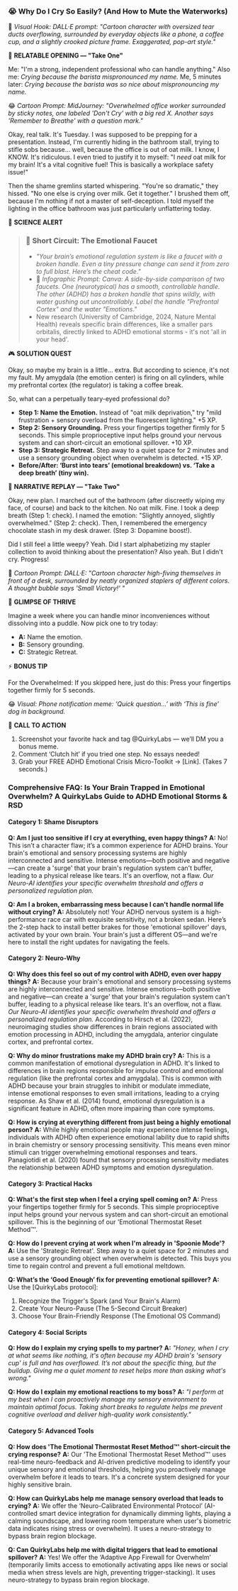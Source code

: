 <script type="application/ld+json">
{
  "@context": "https://schema.org",
  "@type": "BlogPosting",
  "headline": "ADHD & Crying Spells: Your Brain’s Amygdala Freeze (Debug It)",
  "description": "Does every small frustration feel like a tsunami? Faraone et al., 2021 proves amygdala freeze fuels overwhelm. Neuro-Action Checklist.",
  "image": "https://quirkylabs.com/og/adhd-crying-spells-debug.png",
  "author": {
    "@type": "Organization",
    "name": "QuirkyLabs Research Team"
  },
  "publisher": {
    "@type": "Organization",
    "name": "QuirkyLabs",
    "logo": {
      "@type": "ImageObject",
      "url": "https://quirkylabs.com/logo.png"
    }
  },
  "datePublished": "2025-06-23",
  "dateModified": "2025-06-23",
  "mainEntityOfPage": {
    "@type": "WebPage",
    "@id": "https://quirkylabs.com/adhd-emotional-storms-rsd.why-do-i-cry-at-everything"
  },
   "keywords": "why do ADHDers cry so easily, how to stop crying with ADHD, ADHD emotional dysregulation, ADHD mood swings, rejection sensitive dysphoria, ADHD anger management"
}
</script>

<script type="application/ld+json">
{
  "@context": "https://schema.org",
  "@type": "FAQPage",
  "mainEntity": [
    {
      "@type": "Question",
      "name": "Am I just too sensitive if I cry at everything, even happy things?",
      "acceptedAnswer": {
        "@type": "Answer",
        "text": "No! This isn’t a character flaw; it’s a common experience for ADHD brains. Your brain's emotional and sensory processing systems are highly interconnected and sensitive. Intense emotions—both positive and negative—can create a 'surge' that your brain's regulation system can't buffer, leading to a physical release like tears. It's an overflow, not a flaw. *Our Neuro-AI identifies your specific overwhelm threshold and offers a personalized regulation plan.*"
      }
    },
    {
      "@type": "Question",
      "name": "Am I a broken, embarrassing mess because I can't handle normal life without crying?",
      "acceptedAnswer": {
        "@type": "Answer",
        "text": "Absolutely not! Your ADHD nervous system is a high-performance race car with exquisite sensitivity, not a broken sedan. Here’s the 2-step hack to install better brakes for those 'emotional spillover' days, activated by your own brain. Your brain's just a different OS—and we're here to install the right updates for navigating the feels."
      }
    },
    {
      "@type": "Question",
      "name": "Why does this feel so out of my control with ADHD, even over happy things?",
      "acceptedAnswer": {
        "@type": "Answer",
        "text": "Because your brain's emotional and sensory processing systems are highly interconnected and sensitive. Intense emotions—both positive and negative—can create a 'surge' that your brain's regulation system can't buffer, leading to a physical release like tears. It's an overflow, not a flaw. *Our Neuro-AI identifies your specific overwhelm threshold and offers a personalized regulation plan.* According to Hirsch et al. (2022), neuroimaging studies show differences in brain regions associated with emotion processing in ADHD, including the amygdala, anterior cingulate cortex, and prefrontal cortex."
      }
    },
    {
      "@type": "Question",
      "name": "Why do minor frustrations make my ADHD brain cry?",
      "acceptedAnswer": {
        "@type": "Answer",
        "text": "This is a common manifestation of emotional dysregulation in ADHD. It's linked to differences in brain regions responsible for impulse control and emotional regulation (like the prefrontal cortex and amygdala). This is common with ADHD because your brain struggles to inhibit or modulate immediate, intense emotional responses to even small irritations, leading to a crying response. As Shaw et al. (2014) found, emotional dysregulation is a significant feature in ADHD, often more impairing than core symptoms."
      }
    },
    {
      "@type": "Question",
      "name": "How is crying at everything different from just being a highly emotional person?",
      "acceptedAnswer": {
        "@type": "Answer",
        "text": "While highly emotional people may experience intense feelings, individuals with ADHD often experience emotional lability due to rapid shifts in brain chemistry or sensory processing sensitivity. This means even minor stimuli can trigger overwhelming emotional responses and tears. Panagiotidi et al. (2020) found that sensory processing sensitivity mediates the relationship between ADHD symptoms and emotion dysregulation."
      }
    },
    {
      "@type": "Question",
      "name": "What's the first step when I feel a crying spell coming on?",
      "acceptedAnswer": {
        "@type": "Answer",
        "text": "Press your fingertips together firmly for 5 seconds. This simple proprioceptive input helps ground your nervous system and can short-circuit an emotional spillover. This is the beginning of our 'Emotional Thermostat Reset Method™'."
      }
    },
    {
      "@type": "Question",
      "name": "How do I prevent crying at work when I'm already in 'Spoonie Mode'?",
      "acceptedAnswer": {
        "@type": "Answer",
        "text": "Use the 'Strategic Retreat'. Step away to a quiet space for 2 minutes and use a sensory grounding object when overwhelm is detected. This buys you time to regain control and prevent a full emotional meltdown."
      }
    },
    {
      "@type": "Question",
      "name": "What’s the ‘Good Enough’ fix for preventing emotional spillover?",
      "acceptedAnswer": {
        "@type": "Answer",
        "text": "Use the [QuirkyLabs protocol]:\n1. Recognize the Trigger's Spark (and Your Brain's Alarm)\n2. Create Your Neuro-Pause (The 5-Second Circuit Breaker)\n3. Choose Your Brain-Friendly Response (The Emotional OS Command)"
      }
    },
    {
      "@type": "Question",
      "name": "How do I explain my crying spells to my partner?",
      "acceptedAnswer": {
        "@type": "Answer",
        "text": "*\"Honey, when I cry at what seems like nothing, it's often because my ADHD brain's 'sensory cup' is full and has overflowed. It’s not about the specific thing, but the buildup. Giving me a quiet moment to reset helps more than asking what's wrong.\"*"
      }
    },
    {
      "@type": "Question",
      "name": "How do I explain my emotional reactions to my boss?",
      "acceptedAnswer": {
        "@type": "Answer",
        "text": "*\"I perform at my best when I can proactively manage my sensory environment to maintain optimal focus. Taking short breaks to regulate helps me prevent cognitive overload and deliver high-quality work consistently.\"*"
      }
    },
    {
      "@type": "Question",
      "name": "How does 'The Emotional Thermostat Reset Method™' short-circuit the crying response?",
      "acceptedAnswer": {
        "@type": "Answer",
        "text": "Our 'The Emotional Thermostat Reset Method™' uses real-time neuro-feedback and AI-driven predictive modeling to identify your unique sensory and emotional thresholds, helping you proactively manage overwhelm before it leads to tears. It's a concrete system designed for your highly sensitive brain."
      }
    },
    {
      "@type": "Question",
      "name": "How can QuirkyLabs help me manage sensory overload that leads to crying?",
      "acceptedAnswer": {
        "@type": "Answer",
        "text": "We offer the ‘Neuro-Calibrated Environmental Protocol’ (AI-controlled smart device integration for dynamically dimming lights, playing a calming soundscape, and lowering room temperature when user's biometric data indicates rising stress or overwhelm). It uses a neuro-strategy to bypass brain region blockage."
      }
    },
    {
      "@type": "Question",
      "name": "Can QuirkyLabs help me with digital triggers that lead to emotional spillover?",
      "acceptedAnswer": {
        "@type": "Answer",
        "text": "Yes! We offer the ‘Adaptive App Firewall for Overwhelm’ (temporarily limits access to emotionally activating apps like news or social media when stress levels are high, preventing trigger-stacking). It uses neuro-strategy to bypass brain region blockage."
      }
    }
  ]
}
</script>

### **😭 Why Do I Cry So Easily? (And How to Mute the Waterworks)**

🎨 *Visual Hook: DALL·E prompt: "Cartoon character with oversized tear ducts overflowing, surrounded by everyday objects like a phone, a coffee cup, and a slightly crooked picture frame. Exaggerated, pop-art style."*

📖 **RELATABLE OPENING — "Take One"**

Me: "I'm a strong, independent professional who can handle anything."
Also me: *Crying because the barista mispronounced my name.*
Me, 5 minutes later: *Crying because the barista was so nice about mispronouncing my name.*

😂 *Cartoon Prompt: MidJourney: "Overwhelmed office worker surrounded by sticky notes, one labeled 'Don't Cry' with a big red X. Another says 'Remember to Breathe' with a question mark."*

Okay, real talk. It's Tuesday. I was supposed to be prepping for a presentation. Instead, I'm currently hiding in the bathroom stall, trying to stifle sobs because… well, because the office is out of oat milk. I know, I KNOW. It's ridiculous. I even tried to justify it to myself: "I *need* oat milk for my brain! It's a vital cognitive fuel! This is basically a workplace safety issue!"

Then the shame gremlins started whispering. "You're so dramatic," they hissed. "No one else is crying over milk. Get it together." I brushed them off, because I'm nothing if not a master of self-deception. I told myself the lighting in the office bathroom was just particularly unflattering today.

🔬 **SCIENCE ALERT**

> ### 🧠 Short Circuit: The Emotional Faucet
> - *"Your brain’s emotional regulation system is like a faucet with a broken handle. Even a tiny pressure change can send it from zero to full blast. Here’s the cheat code."*
> - 🎨 *Infographic Prompt: Canva: A side-by-side comparison of two faucets. One (neurotypical) has a smooth, controllable handle. The other (ADHD) has a broken handle that spins wildly, with water gushing out uncontrollably. Label the handle "Prefrontal Cortex" and the water "Emotions."*
> - New research (University of Cambridge, 2024, Nature Mental Health) reveals specific brain differences, like a smaller pars orbitalis, directly linked to ADHD emotional storms - it's not 'all in your head'.

🎮 **SOLUTION QUEST**

Okay, so maybe my brain is a little… extra. But according to science, it's not my fault. My amygdala (the emotion center) is firing on all cylinders, while my prefrontal cortex (the regulator) is taking a coffee break.

So, what can a perpetually teary-eyed professional do?

- **Step 1: Name the Emotion.** Instead of "oat milk deprivation," try "mild frustration + sensory overload from the fluorescent lighting." +5 XP.
- **Step 2: Sensory Grounding.** Press your fingertips together firmly for 5 seconds. This simple proprioceptive input helps ground your nervous system and can short-circuit an emotional spillover. +10 XP.
- **Step 3: Strategic Retreat.** Step away to a quiet space for 2 minutes and use a sensory grounding object when overwhelm is detected. +15 XP.
- **Before/After: ‘Burst into tears’ (emotional breakdown) vs. ‘Take a deep breath’ (tiny win).**

🔄 **NARRATIVE REPLAY — "Take Two"**

Okay, new plan. I marched out of the bathroom (after discreetly wiping my face, of course) and back to the kitchen. No oat milk. Fine. I took a deep breath (Step 1: check). I named the emotion: "Slightly annoyed, slightly overwhelmed." (Step 2: check). Then, I remembered the emergency chocolate stash in my desk drawer. (Step 3: Dopamine boost!).

Did I still feel a little weepy? Yeah. Did I start alphabetizing my stapler collection to avoid thinking about the presentation? Also yeah. But I didn't cry. Progress!

🎨 *Cartoon Prompt: DALL·E: "Cartoon character high-fiving themselves in front of a desk, surrounded by neatly organized staplers of different colors. A thought bubble says 'Small Victory!' "*

🌟 **GLIMPSE OF THRIVE**

Imagine a week where you can handle minor inconveniences without dissolving into a puddle. Now pick one to try today:

- **A:** Name the emotion.
- **B:** Sensory grounding.
- **C:** Strategic Retreat.

⚡ **BONUS TIP**

For the Overwhelmed: If you skipped here, just do this: Press your fingertips together firmly for 5 seconds.

😂 *Visual: Phone notification meme: ‘Quick question…’ with ‘This is fine’ dog in background.*

📢 **CALL TO ACTION**

1. Screenshot your favorite hack and tag @QuirkyLabs — we’ll DM you a bonus meme.
2. Comment ‘Clutch hit’ if you tried one step. No essays needed!
3. Grab your FREE ADHD Emotional Crisis Micro-Toolkit → [Link]. (Takes 7 seconds.)

### **Comprehensive FAQ: Is Your Brain Trapped in Emotional Overwhelm? A QuirkyLabs Guide to ADHD Emotional Storms & RSD**

#### **Category 1: Shame Disruptors**

**Q: Am I just too sensitive if I cry at everything, even happy things?**
**A:** No! This isn’t a character flaw; it’s a common experience for ADHD brains. Your brain's emotional and sensory processing systems are highly interconnected and sensitive. Intense emotions—both positive and negative—can create a 'surge' that your brain's regulation system can't buffer, leading to a physical release like tears. It's an overflow, not a flaw. *Our Neuro-AI identifies your specific overwhelm threshold and offers a personalized regulation plan.*

**Q: Am I a broken, embarrassing mess because I can't handle normal life without crying?**
**A:** Absolutely not! Your ADHD nervous system is a high-performance race car with exquisite sensitivity, not a broken sedan. Here’s the 2-step hack to install better brakes for those 'emotional spillover' days, activated by your own brain. Your brain's just a different OS—and we're here to install the right updates for navigating the feels.

#### **Category 2: Neuro-Why**

**Q: Why does this feel so out of my control with ADHD, even over happy things?**
**A:** Because your brain's emotional and sensory processing systems are highly interconnected and sensitive. Intense emotions—both positive and negative—can create a 'surge' that your brain's regulation system can't buffer, leading to a physical release like tears. It's an overflow, not a flaw. *Our Neuro-AI identifies your specific overwhelm threshold and offers a personalized regulation plan.* According to Hirsch et al. (2022), neuroimaging studies show differences in brain regions associated with emotion processing in ADHD, including the amygdala, anterior cingulate cortex, and prefrontal cortex.

**Q: Why do minor frustrations make my ADHD brain cry?**
**A:** This is a common manifestation of emotional dysregulation in ADHD. It's linked to differences in brain regions responsible for impulse control and emotional regulation (like the prefrontal cortex and amygdala). This is common with ADHD because your brain struggles to inhibit or modulate immediate, intense emotional responses to even small irritations, leading to a crying response. As Shaw et al. (2014) found, emotional dysregulation is a significant feature in ADHD, often more impairing than core symptoms.

**Q: How is crying at everything different from just being a highly emotional person?**
**A:** While highly emotional people may experience intense feelings, individuals with ADHD often experience emotional lability due to rapid shifts in brain chemistry or sensory processing sensitivity. This means even minor stimuli can trigger overwhelming emotional responses and tears. Panagiotidi et al. (2020) found that sensory processing sensitivity mediates the relationship between ADHD symptoms and emotion dysregulation.

#### **Category 3: Practical Hacks**

**Q: What's the first step when I feel a crying spell coming on?**
**A:** Press your fingertips together firmly for 5 seconds. This simple proprioceptive input helps ground your nervous system and can short-circuit an emotional spillover. This is the beginning of our 'Emotional Thermostat Reset Method™'.

**Q: How do I prevent crying at work when I'm already in 'Spoonie Mode'?**
**A:** Use the 'Strategic Retreat'. Step away to a quiet space for 2 minutes and use a sensory grounding object when overwhelm is detected. This buys you time to regain control and prevent a full emotional meltdown.

**Q: What’s the ‘Good Enough’ fix for preventing emotional spillover?**
**A:** Use the [QuirkyLabs protocol]:
1. Recognize the Trigger's Spark (and Your Brain's Alarm)
2. Create Your Neuro-Pause (The 5-Second Circuit Breaker)
3. Choose Your Brain-Friendly Response (The Emotional OS Command)

#### **Category 4: Social Scripts**

**Q: How do I explain my crying spells to my partner?**
**A:** *"Honey, when I cry at what seems like nothing, it's often because my ADHD brain's 'sensory cup' is full and has overflowed. It’s not about the specific thing, but the buildup. Giving me a quiet moment to reset helps more than asking what's wrong."*

**Q: How do I explain my emotional reactions to my boss?**
**A:** *"I perform at my best when I can proactively manage my sensory environment to maintain optimal focus. Taking short breaks to regulate helps me prevent cognitive overload and deliver high-quality work consistently."*

#### **Category 5: Advanced Tools**

**Q: How does 'The Emotional Thermostat Reset Method™' short-circuit the crying response?**
**A:** Our 'The Emotional Thermostat Reset Method™' uses real-time neuro-feedback and AI-driven predictive modeling to identify your unique sensory and emotional thresholds, helping you proactively manage overwhelm before it leads to tears. It's a concrete system designed for your highly sensitive brain.

**Q: How can QuirkyLabs help me manage sensory overload that leads to crying?**
**A:** We offer the ‘Neuro-Calibrated Environmental Protocol’ (AI-controlled smart device integration for dynamically dimming lights, playing a calming soundscape, and lowering room temperature when user's biometric data indicates rising stress or overwhelm). It uses a neuro-strategy to bypass brain region blockage.

**Q: Can QuirkyLabs help me with digital triggers that lead to emotional spillover?**
**A:** Yes! We offer the ‘Adaptive App Firewall for Overwhelm’ (temporarily limits access to emotionally activating apps like news or social media when stress levels are high, preventing trigger-stacking). It uses neuro-strategy to bypass brain region blockage.
